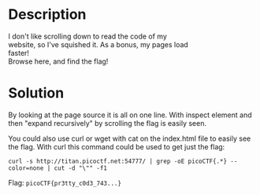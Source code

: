 # Description

I don't like scrolling down to read the code of my <br>
website, so I've squished it. As a bonus, my pages load <br>
faster! <br>
Browse here, and find the flag!

# Solution

By looking at the page source it is all on one line. With inspect element and then "expand recursively" by scrolling the flag is easily seen.

You could also use curl or wget with cat on the index.html file to easily see the flag. With curl this command could be used to get just the flag:

`curl -s http://titan.picoctf.net:54777/ | grep -oE picoCTF{.*} --color=none | cut -d "\"" -f1`

Flag: `picoCTF{pr3tty_c0d3_743...}`
